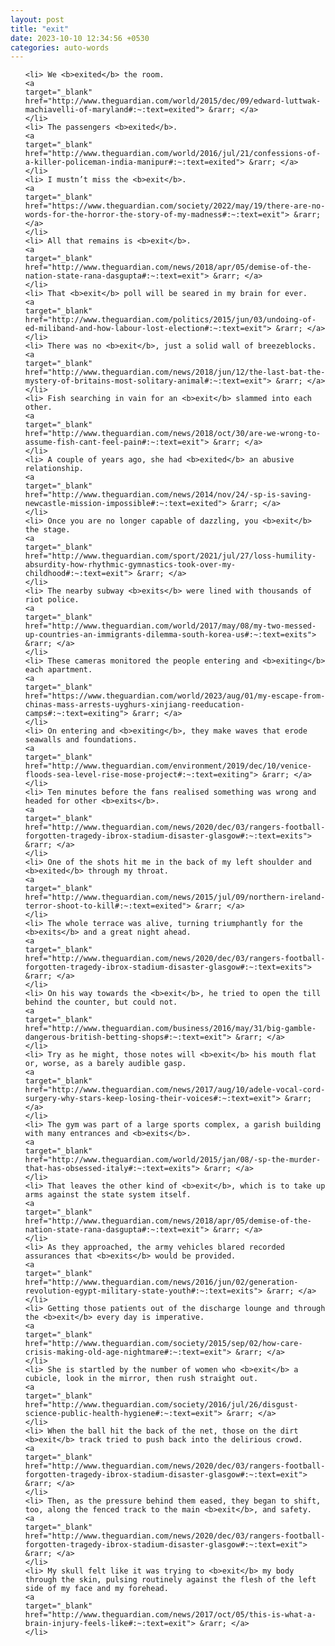```yaml
---
layout: post
title: "exit"
date: 2023-10-10 12:34:56 +0530
categories: auto-words
---
```

<ol>

    <li> We <b>exited</b> the room.
    <a 
    target="_blank" 
    href="http://www.theguardian.com/world/2015/dec/09/edward-luttwak-machiavelli-of-maryland#:~:text=exited"> &rarr; </a>
    </li>
    <li> The passengers <b>exited</b>.
    <a 
    target="_blank" 
    href="http://www.theguardian.com/world/2016/jul/21/confessions-of-a-killer-policeman-india-manipur#:~:text=exited"> &rarr; </a>
    </li>
    <li> I mustn’t miss the <b>exit</b>.
    <a 
    target="_blank" 
    href="https://www.theguardian.com/society/2022/may/19/there-are-no-words-for-the-horror-the-story-of-my-madness#:~:text=exit"> &rarr; </a>
    </li>
    <li> All that remains is <b>exit</b>.
    <a 
    target="_blank" 
    href="http://www.theguardian.com/news/2018/apr/05/demise-of-the-nation-state-rana-dasgupta#:~:text=exit"> &rarr; </a>
    </li>
    <li> That <b>exit</b> poll will be seared in my brain for ever.
    <a 
    target="_blank" 
    href="http://www.theguardian.com/politics/2015/jun/03/undoing-of-ed-miliband-and-how-labour-lost-election#:~:text=exit"> &rarr; </a>
    </li>
    <li> There was no <b>exit</b>, just a solid wall of breezeblocks.
    <a 
    target="_blank" 
    href="http://www.theguardian.com/news/2018/jun/12/the-last-bat-the-mystery-of-britains-most-solitary-animal#:~:text=exit"> &rarr; </a>
    </li>
    <li> Fish searching in vain for an <b>exit</b> slammed into each other.
    <a 
    target="_blank" 
    href="http://www.theguardian.com/news/2018/oct/30/are-we-wrong-to-assume-fish-cant-feel-pain#:~:text=exit"> &rarr; </a>
    </li>
    <li> A couple of years ago, she had <b>exited</b> an abusive relationship.
    <a 
    target="_blank" 
    href="http://www.theguardian.com/news/2014/nov/24/-sp-is-saving-newcastle-mission-impossible#:~:text=exited"> &rarr; </a>
    </li>
    <li> Once you are no longer capable of dazzling, you <b>exit</b> the stage.
    <a 
    target="_blank" 
    href="http://www.theguardian.com/sport/2021/jul/27/loss-humility-absurdity-how-rhythmic-gymnastics-took-over-my-childhood#:~:text=exit"> &rarr; </a>
    </li>
    <li> The nearby subway <b>exits</b> were lined with thousands of riot police.
    <a 
    target="_blank" 
    href="http://www.theguardian.com/world/2017/may/08/my-two-messed-up-countries-an-immigrants-dilemma-south-korea-us#:~:text=exits"> &rarr; </a>
    </li>
    <li> These cameras monitored the people entering and <b>exiting</b> each apartment.
    <a 
    target="_blank" 
    href="https://www.theguardian.com/world/2023/aug/01/my-escape-from-chinas-mass-arrests-uyghurs-xinjiang-reeducation-camps#:~:text=exiting"> &rarr; </a>
    </li>
    <li> On entering and <b>exiting</b>, they make waves that erode seawalls and foundations.
    <a 
    target="_blank" 
    href="http://www.theguardian.com/environment/2019/dec/10/venice-floods-sea-level-rise-mose-project#:~:text=exiting"> &rarr; </a>
    </li>
    <li> Ten minutes before the fans realised something was wrong and headed for other <b>exits</b>.
    <a 
    target="_blank" 
    href="http://www.theguardian.com/news/2020/dec/03/rangers-football-forgotten-tragedy-ibrox-stadium-disaster-glasgow#:~:text=exits"> &rarr; </a>
    </li>
    <li> One of the shots hit me in the back of my left shoulder and <b>exited</b> through my throat.
    <a 
    target="_blank" 
    href="http://www.theguardian.com/news/2015/jul/09/northern-ireland-terror-shoot-to-kill#:~:text=exited"> &rarr; </a>
    </li>
    <li> The whole terrace was alive, turning triumphantly for the <b>exits</b> and a great night ahead.
    <a 
    target="_blank" 
    href="http://www.theguardian.com/news/2020/dec/03/rangers-football-forgotten-tragedy-ibrox-stadium-disaster-glasgow#:~:text=exits"> &rarr; </a>
    </li>
    <li> On his way towards the <b>exit</b>, he tried to open the till behind the counter, but could not.
    <a 
    target="_blank" 
    href="http://www.theguardian.com/business/2016/may/31/big-gamble-dangerous-british-betting-shops#:~:text=exit"> &rarr; </a>
    </li>
    <li> Try as he might, those notes will <b>exit</b> his mouth flat or, worse, as a barely audible gasp.
    <a 
    target="_blank" 
    href="http://www.theguardian.com/news/2017/aug/10/adele-vocal-cord-surgery-why-stars-keep-losing-their-voices#:~:text=exit"> &rarr; </a>
    </li>
    <li> The gym was part of a large sports complex, a garish building with many entrances and <b>exits</b>.
    <a 
    target="_blank" 
    href="http://www.theguardian.com/world/2015/jan/08/-sp-the-murder-that-has-obsessed-italy#:~:text=exits"> &rarr; </a>
    </li>
    <li> That leaves the other kind of <b>exit</b>, which is to take up arms against the state system itself.
    <a 
    target="_blank" 
    href="http://www.theguardian.com/news/2018/apr/05/demise-of-the-nation-state-rana-dasgupta#:~:text=exit"> &rarr; </a>
    </li>
    <li> As they approached, the army vehicles blared recorded assurances that <b>exits</b> would be provided.
    <a 
    target="_blank" 
    href="http://www.theguardian.com/news/2016/jun/02/generation-revolution-egypt-military-state-youth#:~:text=exits"> &rarr; </a>
    </li>
    <li> Getting those patients out of the discharge lounge and through the <b>exit</b> every day is imperative.
    <a 
    target="_blank" 
    href="http://www.theguardian.com/society/2015/sep/02/how-care-crisis-making-old-age-nightmare#:~:text=exit"> &rarr; </a>
    </li>
    <li> She is startled by the number of women who <b>exit</b> a cubicle, look in the mirror, then rush straight out.
    <a 
    target="_blank" 
    href="http://www.theguardian.com/society/2016/jul/26/disgust-science-public-health-hygiene#:~:text=exit"> &rarr; </a>
    </li>
    <li> When the ball hit the back of the net, those on the dirt <b>exit</b> track tried to push back into the delirious crowd.
    <a 
    target="_blank" 
    href="http://www.theguardian.com/news/2020/dec/03/rangers-football-forgotten-tragedy-ibrox-stadium-disaster-glasgow#:~:text=exit"> &rarr; </a>
    </li>
    <li> Then, as the pressure behind them eased, they began to shift, too, along the fenced track to the main <b>exit</b>, and safety.
    <a 
    target="_blank" 
    href="http://www.theguardian.com/news/2020/dec/03/rangers-football-forgotten-tragedy-ibrox-stadium-disaster-glasgow#:~:text=exit"> &rarr; </a>
    </li>
    <li> My skull felt like it was trying to <b>exit</b> my body through the skin, pulsing routinely against the flesh of the left side of my face and my forehead.
    <a 
    target="_blank" 
    href="http://www.theguardian.com/news/2017/oct/05/this-is-what-a-brain-injury-feels-like#:~:text=exit"> &rarr; </a>
    </li>